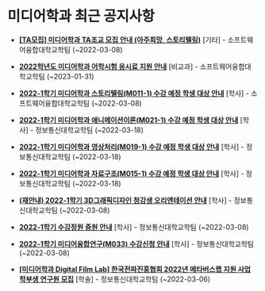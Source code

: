 # 미디어학과 최근 공지사항

* **[[TA모집] 미디어학과 TA조교 모집 안내 (아주희망, 스토리텔링)](https://media.ajou.ac.kr/media/board/board01.jsp?mode=view&amp;article_no=228351&amp;board_wrapper=%2Fmedia%2Fboard%2Fboard01.jsp&amp;pager.offset=0&amp;board_no=304)**
 [기타] - 소프트웨어융합대학교학팀 (~2022-03-08)

* **[2022학년도 미디어학과 어학시험 응시료 지원 안내](https://media.ajou.ac.kr/media/board/board01.jsp?mode=view&amp;article_no=228339&amp;board_wrapper=%2Fmedia%2Fboard%2Fboard01.jsp&amp;pager.offset=0&amp;board_no=304)**
 [비교과] - 소프트웨어융합대학교학팀 (~2023-01-31)

* **[2022-1학기 미디어학과 스토리텔링(M011-1) 수강 예정 학생 대상 안내](https://media.ajou.ac.kr/media/board/board01.jsp?mode=view&amp;article_no=228311&amp;board_wrapper=%2Fmedia%2Fboard%2Fboard01.jsp&amp;pager.offset=0&amp;board_no=304)**
 [학사] - 소프트웨어융합대학교학팀 (~2022-03-08)

* **[2022-1학기 미디어학과 애니메이션이론(M021-1) 수강 예정 학생 대상 안내](https://media.ajou.ac.kr/media/board/board01.jsp?mode=view&amp;article_no=228251&amp;board_wrapper=%2Fmedia%2Fboard%2Fboard01.jsp&amp;pager.offset=0&amp;board_no=304)**
 [학사] - 정보통신대학교학팀 (~2022-03-18)

* **[2022-1학기 미디어학과 영상처리(M019-1) 수강 예정 학생 대상 안내](https://media.ajou.ac.kr/media/board/board01.jsp?mode=view&amp;article_no=228249&amp;board_wrapper=%2Fmedia%2Fboard%2Fboard01.jsp&amp;pager.offset=0&amp;board_no=304)**
 [학사] - 정보통신대학교학팀 (~2022-03-18)

* **[2022-1학기 미디어학과 자료구조(M015-1) 수강 예정 학생 대상 안내](https://media.ajou.ac.kr/media/board/board01.jsp?mode=view&amp;article_no=228248&amp;board_wrapper=%2Fmedia%2Fboard%2Fboard01.jsp&amp;pager.offset=0&amp;board_no=304)**
 [학사] - 정보통신대학교학팀 (~2022-03-18)

* **[(재안내) 2022-1학기 3D그래픽디자인 청강생 오리엔테이션 안내](https://media.ajou.ac.kr/media/board/board01.jsp?mode=view&amp;article_no=228243&amp;board_wrapper=%2Fmedia%2Fboard%2Fboard01.jsp&amp;pager.offset=0&amp;board_no=304)**
 [학사] - 정보통신대학교학팀 (~2022-03-08)

* **[2022-1학기 수강정원 증원 안내](https://media.ajou.ac.kr/media/board/board01.jsp?mode=view&amp;article_no=228229&amp;board_wrapper=%2Fmedia%2Fboard%2Fboard01.jsp&amp;pager.offset=0&amp;board_no=304)**
 [학사] - 정보통신대학교학팀 (~2022-03-08)

* **[2022-1학기 미디어융합연구(M033) 수강신청 안내](https://media.ajou.ac.kr/media/board/board01.jsp?mode=view&amp;article_no=228218&amp;board_wrapper=%2Fmedia%2Fboard%2Fboard01.jsp&amp;pager.offset=0&amp;board_no=304)**
 [학사] - 정보통신대학교학팀 (~2022-03-08)

* **[[미디어학과 Digital Film Lab] 한국전파진흥협회 2022년 메타버스랩 지원 사업 학부생 연구원 모집](https://media.ajou.ac.kr/media/board/board01.jsp?mode=view&amp;article_no=228176&amp;board_wrapper=%2Fmedia%2Fboard%2Fboard01.jsp&amp;pager.offset=0&amp;board_no=304)**
 [학술] - 정보통신대학교학팀 (~2022-03-06)
